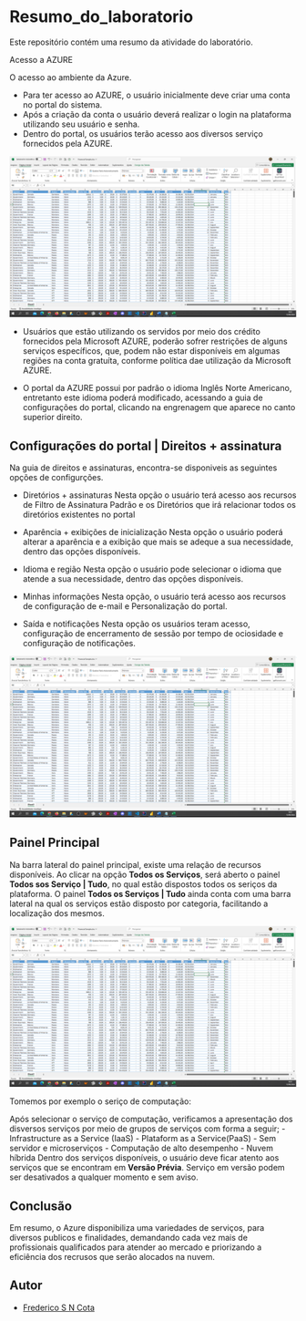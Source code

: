 # Resumo_do_laboratorio
Este repositório contém uma resumo da atividade do laboratório.

Acesso a AZURE

O acesso ao ambiente da Azure.
 - Para ter acesso ao AZURE, o usuário inicialmente deve criar uma conta no portal do sistema.
 - Após a criação da conta o usuário deverá realizar o login na plataforma utilizando seu usuário e senha.
 - Dentro do portal, os usuários terão acesso aos diversos serviço fornecidos pela AZURE.


<div aling="center">
 <img src="https://github.com/FredericoSander/Power-BI/blob/main/Modelando%20um%20Dashboard%20de%20E-comerce%20com%20Power%20BI%20Utilizando%20DAX/Imagens/Finacial%20Sample.png">
</div>


- Usuários que estão utilizando os servidos por meio dos crédito fornecidos pela Microsoft AZURE, poderão sofrer restrições de alguns serviços específicos, que, podem não estar disponíveis em algumas regiões na conta gratuíta, conforme política dae utilização da Microsoft AZURE.

- O portal da AZURE possui por padrão o idioma Inglês Norte Americano, entretanto este idioma poderá modificado, acessando a guia de configurações do portal, clicando na engrenagem que aparece no canto superior direito.

## Configurações do portal | Direitos + assinatura

Na guia de direitos e assinaturas, encontra-se disponiveis as seguintes opções de configurções.

- Diretórios + assinaturas
    Nesta opção o usuário terá acesso aos recursos de Filtro de Assinatura Padrão e os Diretórios que irá relacionar todos os diretórios existentes no portal 

- Aparência + exibições de inicialização
    Nesta opção o usuário poderá alterar a aparência e a exibição que mais se adeque a sua necessidade, dentro das opções disponíveis.

- Idioma e região
    Nesta opção o usuário pode selecionar o idioma que atende a sua necessidade, dentro das opções disponíveis.

- Minhas informações
    Nesta opção, o usuário terá acesso aos recursos de configuração de e-mail e Personalização do portal.
    
- Saída e notificações
    Nesta opção os usuários teram acesso, configuração de encerramento de sessão por tempo de ociosidade e configuração de notificações.

<div aling="center">
 <img src="https://github.com/FredericoSander/Power-BI/blob/main/Modelando%20um%20Dashboard%20de%20E-comerce%20com%20Power%20BI%20Utilizando%20DAX/Imagens/Finacial%20Sample.png">
</div>

## Painel Principal

Na barra lateral do painel principal, existe uma relação de recursos disponíveis. Ao clicar na opção **Todos os Serviços**, será aberto o painel **Todos sos Serviço | Tudo**, no qual estão dispostos todos os seriços da plataforma. O painel **Todos os Serviços | Tudo** ainda conta com uma barra lateral na qual os serviços estão disposto por categoria, facilitando a localização dos mesmos.

<div aling="center">
 <img src="https://github.com/FredericoSander/Power-BI/blob/main/Modelando%20um%20Dashboard%20de%20E-comerce%20com%20Power%20BI%20Utilizando%20DAX/Imagens/Finacial%20Sample.png">
</div>

Tomemos por exemplo o seriço de computação:

Após selecionar o serviço de computação, verificamos a apresentação dos disversos serviços por meio de grupos de serviços com forma a seguir;
    - Infrastructure as a Service (IaaS)
    - Plataform as a Service(PaaS)
    - Sem servidor e microserviços
    - Computação de alto desempenho
    - Nuvem híbrida
Dentro dos serviços disponíveis, o usuário deve ficar atento aos serviços que se encontram em **Versão Prévia**. Serviço em versão podem ser desativados a qualquer momento e sem aviso.

## Conclusão

Em resumo, o Azure disponibiliza uma variedades de serviços, para diversos publicos e finalidades, demandando cada vez mais de profissionais qualificados para atender ao mercado e priorizando a eficiência dos recrusos que serão alocados na nuvem.

## Autor

- [Frederico S N Cota](https://github.com/FredericoSander)
